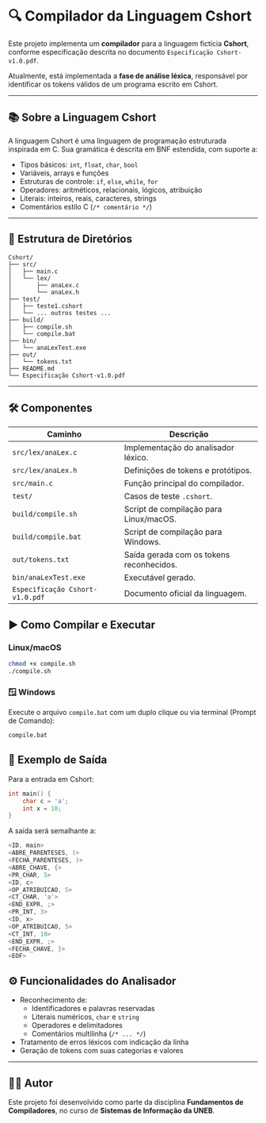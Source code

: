 # 🔍 Compilador da Linguagem Cshort

Este projeto implementa um **compilador** para a linguagem fictícia **Cshort**, conforme especificação descrita no documento `Especificação Cshort-v1.0.pdf`.

Atualmente, está implementada a **fase de análise léxica**, responsável por identificar os tokens válidos de um programa escrito em Cshort.

---

## 📚 Sobre a Linguagem Cshort

A linguagem Cshort é uma linguagem de programação estruturada inspirada em C. Sua gramática é descrita em BNF estendida, com suporte a:

- Tipos básicos: `int`, `float`, `char`, `bool`
- Variáveis, arrays e funções
- Estruturas de controle: `if`, `else`, `while`, `for`
- Operadores: aritméticos, relacionais, lógicos, atribuição
- Literais: inteiros, reais, caracteres, strings
- Comentários estilo C (`/* comentário */`)

---

## 📁 Estrutura de Diretórios

```plaintext
Cshort/
├── src/
│   ├── main.c
│   └── lex/
│       ├── anaLex.c
│       └── anaLex.h
├── test/
│   ├── teste1.cshort
│   └── ... outros testes ...
├── build/
│   ├── compile.sh
│   └── compile.bat
├── bin/
│   └── anaLexTest.exe
├── out/
│   └── tokens.txt
├── README.md
└── Especificação Cshort-v1.0.pdf
```

---


## 🛠 Componentes

| Caminho                         | Descrição |
|--------------------------------|-----------|
| `src/lex/anaLex.c`             | Implementação do analisador léxico. |
| `src/lex/anaLex.h`             | Definições de tokens e protótipos. |
| `src/main.c`                   | Função principal do compilador. |
| `test/`                        | Casos de teste `.cshort`. |
| `build/compile.sh`             | Script de compilação para Linux/macOS. |
| `build/compile.bat`            | Script de compilação para Windows. |
| `out/tokens.txt`               | Saída gerada com os tokens reconhecidos. |
| `bin/anaLexTest.exe`           | Executável gerado. |
| `Especificação Cshort-v1.0.pdf`| Documento oficial da linguagem. 

## ▶️ Como Compilar e Executar

### Linux/macOS
```bash
chmod +x compile.sh
./compile.sh
```

### 🪟 Windows

Execute o arquivo `compile.bat` com um duplo clique ou via terminal (Prompt de Comando):

```cmd
compile.bat
```

## 🧪 Exemplo de Saída

Para a entrada em Cshort:

```c
int main() {
    char c = 'a';
    int x = 10;
}
```
A saída será semalhante a:

```c
<ID, main>
<ABRE_PARENTESES, (>
<FECHA_PARENTESES, )>
<ABRE_CHAVE, {>
<PR_CHAR, 5>
<ID, c>
<OP_ATRIBUICAO, 5>
<CT_CHAR, 'a'>
<END_EXPR, ;>
<PR_INT, 3>
<ID, x>
<OP_ATRIBUICAO, 5>
<CT_INT, 10>
<END_EXPR, ;>
<FECHA_CHAVE, }>
<EOF>
```

## ⚙️ Funcionalidades do Analisador

- Reconhecimento de:
  - Identificadores e palavras reservadas
  - Literais numéricos, `char` e `string`
  - Operadores e delimitadores
  - Comentários multilinha (`/* ... */`)
- Tratamento de erros léxicos com indicação da linha
- Geração de tokens com suas categorias e valores


---


## 👨‍💻 Autor

Este projeto foi desenvolvido como parte da disciplina **Fundamentos de Compiladores**, no curso de **Sistemas de Informação da UNEB**.
